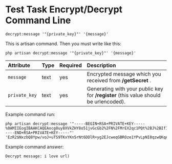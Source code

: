 # Test Task Encrypt/Decrypt Command Line
```shell
decrypt:message '"{private_key}"' '{message}'
```
This is artisan command. Then you must write like this:
```shell
php artisan decrypt:message '"{private_key}"' '{message}'
```

| Attribute   | Type     | Required | Description           |
|:------------|:---------|:---------|:----------------------|
| `message`  | text | yes   | Encrypted message which you received from **/getSecret** . |
| `private_key` | text | yes   | Generating with your public key for **/register** (this value should be urlencoded). |

Example command run:

```shell
php artisan decrypt:message '"-----BEGIN+RSA+PRIVATE+KEY-----%0AMIIEogIBAAKCAQEAocg8uy8XVkZHY8o51jvGcGb2%2FN%2FMrEX2qc1PQt%2BJ%2BIf1mRYW%0A3VZBgdnvmU%2BO2IV2fQYgQP%2B%2F2QyxNsc8rOdTWIqao%2FCkulRSGPrY3fNyAI%2FpWj%2F5%0AZZf7ErJxdwJW559TMrDSAQdTB3suB17exoHH8eyI%2Bu8dzl9sV07NEHuSrhjRY%2Bdv%0AB4UFu88hh9GzGqynod4udg9kYK9HYENC7kq6%2BWQfLYcjqBBr7UbtUEQwcY6J6sRK%0AHtbEPMkI%2BkW7yqJ%2BosZcS9Nt8avVBNUrDwvPua%2FIGD7hA9gmbpt%2B7xGga%2Fr6zk14%0Apik8BRNypBMPeiXWPx4W548zTMJzxTVTQ08JAwIDAQABAoIBABz2D4kiwPa81gLT%0ALM9hHAD7LbPPDIC6dZGoI0xBYB2RmTGydp1g15E7Rl0XlObF3ZQ8CIIaRmnAj%2BjS%0AedYqAw2SomQ%2Bq%2F5%2FIcM%2FBJuW%2FQ2Eta1mTmsVbejG8PDxBkWoi%2BhDJxTwDrkEIBVJ%0Asm%2Buw%2FBW%2B56QN7G9%2B1MV1DfjJzrrBYvhDIAw04FnJXdpVwVXS1Cc3dSbc%2BkczNaX%0AMtqG0GduXQvo244p504nTRfQANLuqaWt5D3T28%2Fu%2B%2BMkzB8u6chWAxGo9FkItpnE%0A0C6klJ4WCsXw%2FDxOER5rXn6UvgxY7VYavYv4Zso1RNsVpRz5ZE7NzDwy9XEtT%2Bow%0ApEQmlQECgYEA0ZpQec%2BVRltDUcfv0rYBIvUMpFowVpH7MnZDdy0H%2By%2F%2FXKPnRpbF%0AFGMQ%2B7D8mTOdixSAx6Bp03JXWMK%2B%2BvcJVVNEhrOWJeRqeHS3ChJnjD5VXMiK1E91%0A%2Batt7B0WstHyYX4Lu5p1DUpzjDUrcbBnMg%2FOpILEcNhb6qL%2Br8E%2BaiECgYEAxZgL%0ANcfWLi1tjJLIgvE7WIMX7Ftik9x6hRXmzTN6Mm1WWQzxfAfWAISRWF%2BKFhY9LjlW%0A7o5PDdxGqXMgH%2FcOXGMmdmBgwv1YwuQvBOTL%2Fku54zzxXKCbfQ1FNQk%2FK1%2FASse%2B%0AvB0eK7RWxxdOQaXRHgbwl3H9QquAyK%2Bvu8FetqMCgYAOOPli%2Bpn3dzPfNcDpPF5h%0AX91mvZPwG%2BG%2Br9WuHYkgG0apo5mK6aof0wUQ%2FxZ00tLK4C5I3XKw3V5d8IEDCIZC%0Amu7YcREsKw6qc8kDzvHly0kBjb4V3%2FpyYZaI4gRrR%2BG5idMD%2FNwadcXXargy87Rc%0A6kOsWA86VQQPrNW5WVSB4QKBgDe2DMMXGw5eBJsz75Drzx2%2FqIkdowepjGnlqPOG%0AZhe9uDDXc2bTFsWCmzBdj6N2lb1osVgFi8iOqOWx7gbVM5lc40VRGzcfE12v1In%2B%0AsH18gGbPkgXZyr1RdofjmYnzL1ZmRyLm2tDbwfPUYF4mEHX04vTwUMXxcRgkYNoB%0ARWEdAoGAJpKaH8YVcmJBT6%2F%2FEj%2BXB0KyVTRAaPlAMhZ6NLgrwsnVMHzmVu4vyO6E%0ASNlser5u1bbhPR1kheAJ4F9l3NtkjPBxYE4XAj1WKmXmAb7LRMx3Zy%2BECo6YeeSZ%0AQ8aXQA7dTSqDH%2FMuAqMw%2B3VQS4AM8BTP0ydW8mw6kS0QDWmbowE%3D%0A-----END+RSA+PRIVATE+KEY-----"' 'EzR2$NxzbQ8Ypw/voJ+uTS9TKxYKn5rNt6DDlR+yg2EJcweqGBROze1YPvLpNI8qzwQKqAkgJ1pSSyePmVoY2fGu996si9idRVwDF7hn0V8PsYhotsFfjS+I/LjDqq90y0Xxm3oBoXbWnGUQT0QnGZsKyDe5s06ZNTGIpxxHlQZYQvcMhJ4lnE7xPXGoDPPxVf16getOsgbmLek4FZGe+RHyAEbl5doACMQnjaMs2iCBKPR+7pEvKSYs5O5hv6Ti20DEypOZ39YfCy6/XHbKX9kPWJshfldbIVOfrsEcCncFr1Ryr5cx92V+Bhm1MTd9rw1OgpfaLSCE37uGwjIu6+ALRvA==$3vUCABTMcHI5U9ZtirSrV9A1b6KcGGgYyBe41crocNbMQ72JNVVDfD4TtjJlWdAd3QDX58A7dfNNdKUcw2RHdkiVN3tvY+a6igpaIkWwb/qjxeniZPNbSeVWIUNgWbI=$943f09bed49ebef6'
```
Example command answer:

```shell
Decrypt message: i love url)
```
